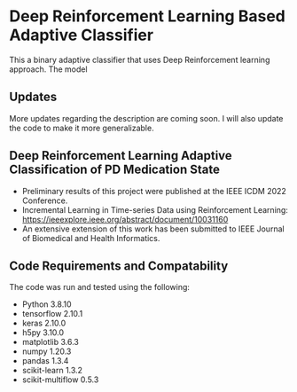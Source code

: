 # Deep Reinforcement Learning Based Adaptive Classifier
This a binary adaptive classifier that uses Deep Reinforcement learning approach. The model



## Updates
More updates regarding the description are coming soon. I will also update the code to make it more generalizable.


## Deep Reinforcement Learning Adaptive Classification of PD Medication State
- Preliminary results of this project were published at the IEEE ICDM 2022 Conference.
- Incremental Learning in Time-series Data using Reinforcement Learning: https://ieeexplore.ieee.org/abstract/document/10031160
- An extensive extension of this work has been submitted to IEEE Journal of Biomedical and Health Informatics.


## Code Requirements and Compatability
The code was run and tested using the following:
- Python			3.8.10
- tensorflow		2.10.1
- keras				2.10.0
- h5py				3.10.0
- matplotlib		3.6.3
- numpy				1.20.3
- pandas			1.3.4
- scikit-learn		1.3.2
- scikit-multiflow	0.5.3





